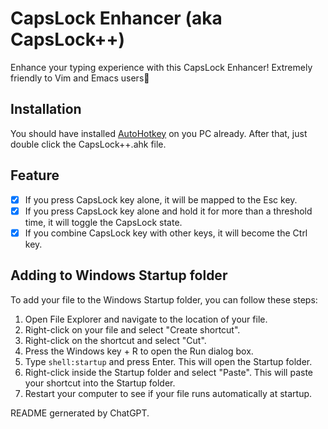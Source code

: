 # CapsLock Enhancer (aka CapsLock++)

Enhance your typing experience with this CapsLock Enhancer! Extremely friendly to Vim and Emacs users👏

## Installation

You should have installed [AutoHotkey](https://www.autohotkey.com/download/) on you PC already.
After that, just double click the CapsLock++.ahk file.

## Feature

- [x] If you press CapsLock key alone, it will be mapped to the Esc key. 
- [x] If you press CapsLock key alone and hold it for more than a threshold time, it will toggle the CapsLock state. 
- [x] If you combine CapsLock key with other keys, it will become the Ctrl key.

## Adding to Windows Startup folder

To add your file to the Windows Startup folder, you can follow these steps:

1. Open File Explorer and navigate to the location of your file.
2. Right-click on your file and select "Create shortcut".
3. Right-click on the shortcut and select "Cut".
4. Press the Windows key + R to open the Run dialog box.
5. Type `shell:startup` and press Enter. This will open the Startup folder.
6. Right-click inside the Startup folder and select "Paste". This will paste your shortcut into the Startup folder.
7. Restart your computer to see if your file runs automatically at startup.

README gernerated by ChatGPT.
